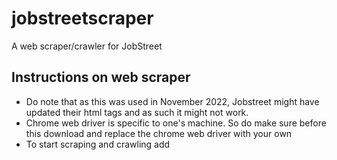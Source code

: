 # jobstreetscraper
A web scraper/crawler for JobStreet

## Instructions on web scraper
- Do note that as this was used in November 2022, Jobstreet might have updated their html tags and as such it might not work.
- Chrome web driver is specific to one's machine. So do make sure before this download and replace the chrome web driver with your own
- To start scraping and crawling add 
